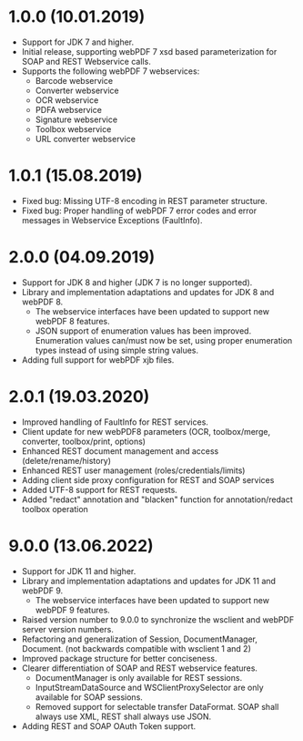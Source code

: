 # 1.0.0 (10.01.2019)

- Support for JDK 7 and higher.
- Initial release, supporting webPDF 7 xsd based parameterization for SOAP and REST Webservice calls.
- Supports the following webPDF 7 webservices:
    - Barcode webservice
    - Converter webservice
    - OCR webservice
    - PDFA webservice
    - Signature webservice
    - Toolbox webservice
    - URL converter webservice

# 1.0.1 (15.08.2019)

- Fixed bug: Missing UTF-8 encoding in REST parameter structure.
- Fixed bug: Proper handling of webPDF 7 error codes and error messages in Webservice Exceptions (FaultInfo).

# 2.0.0 (04.09.2019)

- Support for JDK 8 and higher (JDK 7 is no longer supported).
- Library and implementation adaptations and updates for JDK 8 and webPDF 8.
    - The webservice interfaces have been updated to support new webPDF 8 features.
    - JSON support of enumeration values has been improved. Enumeration values can/must now be set, using proper
      enumeration types instead of using simple string values.
- Adding full support for webPDF xjb files.

# 2.0.1 (19.03.2020)

- Improved handling of FaultInfo for REST services.
- Client update for new webPDF8 parameters (OCR, toolbox/merge, converter, toolbox/print, options)
- Enhanced REST document management and access (delete/rename/history)
- Enhanced REST user management (roles/credentials/limits)
- Adding client side proxy configuration for REST and SOAP services
- Added UTF-8 support for REST requests.
- Added "redact" annotation and "blacken" function for annotation/redact toolbox operation

# 9.0.0 (13.06.2022)

- Support for JDK 11 and higher.
- Library and implementation adaptations and updates for JDK 11 and webPDF 9.
    - The webservice interfaces have been updated to support new webPDF 9 features.
- Raised version number to 9.0.0 to synchronize the wsclient and webPDF server version numbers.
- Refactoring and generalization of Session, DocumentManager, Document. (not backwards compatible with wsclient 1 and 2)
- Improved package structure for better conciseness.
- Clearer differentiation of SOAP and REST webservice features.
    - DocumentManager is only available for REST sessions.
    - InputStreamDataSource and WSClientProxySelector are only available for SOAP sessions.
    - Removed support for selectable transfer DataFormat. SOAP shall always use XML, REST shall always use JSON.
- Adding REST and SOAP OAuth Token support.